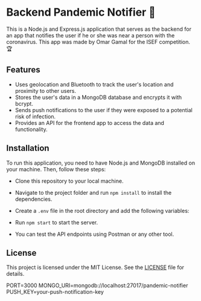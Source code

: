 # Backend Pandemic Notifier 🚨

This is a Node.js and Express.js application that serves as the backend for an app that notifies the user if he or she was near a person with the coronavirus. This app was made by Omar Gamal for the ISEF competition. 🏆

## Features

- Uses geolocation and Bluetooth to track the user's location and proximity to other users.
- Stores the user's data in a MongoDB database and encrypts it with bcrypt.
- Sends push notifications to the user if they were exposed to a potential risk of infection.
- Provides an API for the frontend app to access the data and functionality.

## Installation

To run this application, you need to have Node.js and MongoDB installed on your machine. Then, follow these steps:

- Clone this repository to your local machine.
- Navigate to the project folder and run `npm install` to install the dependencies.
- Create a `.env` file in the root directory and add the following variables:

- Run `npm start` to start the server.
- You can test the API endpoints using Postman or any other tool.

## License

This project is licensed under the MIT License. See the [LICENSE](LICENSE) file for details.

PORT=3000
MONGO_URI=mongodb://localhost:27017/pandemic-notifier
PUSH_KEY=your-push-notification-key

